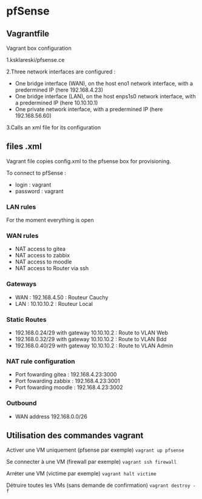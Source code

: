 # pfSense

## Vagrantfile

Vagrant box configuration

1.ksklareski/pfsense.ce

2.Three network interfaces are configured : 
  - One bridge interface (WAN), on the host eno1 network interface, with a predermined IP (here 192.168.4.23)
  - One bridge interface (LAN), on the host enps1s0 network interface, with a predermined IP (here 10.10.10.1)
  - One private network interface, with a predermined IP (here 192.168.56.60)

3.Calls an xml file for its configuration 

## files .xml 

Vagrant file copies config.xml to the pfsense box for provisioning. 

To connect to pfSense : 
 - login : vagrant
 - password : vagrant

### LAN rules 
For the moment everything is open 

### WAN rules 
- NAT access to gitea
- NAT access to zabbix
- NAT access to moodle 
- NAT access to Router via ssh 


### Gateways 
- WAN : 192.168.4.50 : Routeur Cauchy 
- LAN : 10.10.10.2 : Routeur Local 

### Static Routes
- 192.168.0.24/29 with gateway 10.10.10.2 : Route to VLAN Web 
- 192.168.0.32/29 with gateway 10.10.10.2 : Route to VLAN Bdd 
- 192.168.0.40/29 with gateway 10.10.10.2 : Route to VLAN Admin 

### NAT rule configuration 
- Port fowarding gitea : 192.168.4.23:3000 
- Port fowarding zabbix : 192.168.4.23:3001
- Port fowarding moodle : 192.168.4.23:3002 

### Outbound 
- WAN address 192.168.0.0/26 


## Utilisation des commandes vagrant

Activer une VM uniquement (pfsense par exemple)
    ```vagrant up pfsense```

Se connecter à une VM (firewall par exemple)
    ```vagrant ssh firewall```

Arréter une VM (victime par exemple)
    ```vagrant halt victime```

Détruire toutes les VMs (sans demande de confirmation)
    ```vagrant destroy -f```
